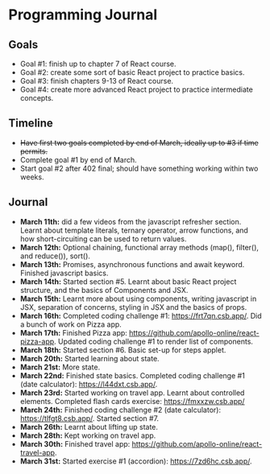# Programming Journal

## Goals
* Goal #1: finish up to chapter 7 of React course.
* Goal #2: create some sort of basic React project to practice basics.
* Goal #3: finish chapters 9-13 of React course.
* Goal #4: create more advanced React project to practice intermediate concepts.

## Timeline
* ~~Have first two goals completed by end of March, ideally up to #3 if time permits.~~
* Complete goal #1 by end of March.
* Start goal #2 after 402 final; should have something working within two weeks.

## Journal
* **March 11th:** did a few videos from the javascript refresher section. Learnt about template literals, ternary operator, arrow functions, and how short-circuiting can be used to return values.
* **March 12th:** Optional chaining, functional array methods (map(), filter(), and reduce()), sort().
* **March 13th:** Promises, asynchronous functions and await keyword. Finished javascript basics.
* **March 14th:** Started section #5. Learnt about basic React project structure, and the basics of Components and JSX.
* **March 15th:** Learnt more about using components, writing javascript in JSX, separation of concerns, styling in JSX and the basics of props.
* **March 16th:** Completed coding challenge #1: https://frt7qn.csb.app/. Did a bunch of work on Pizza app.
* **March 17th:** Finished Pizza app: https://github.com/apollo-online/react-pizza-app. Updated coding challenge #1 to render list of components.
* **March 18th:** Started section #6. Basic set-up for steps applet.
* **March 20th:** Started learning about state.
* **March 21st:** More state.
* **March 22nd:** Finished state basics. Completed coding challenge #1 (date calculator): https://l44dxt.csb.app/.
* **March 23rd:** Started working on travel app. Learnt about controlled elements. Completed flash cards exercise: https://fmxxzw.csb.app/
* **March 24th:** Finished coding challenge #2 (date calculator): https://tlfgt8.csb.app/. Started section #7.
* **March 26th:** Learnt about lifting up state.
* **March 28th:** Kept working on travel app.
* **March 30th:** Finished travel app: https://github.com/apollo-online/react-travel-app.
* **March 31st:** Started exercise #1 (accordion): https://7zd6hc.csb.app/.
